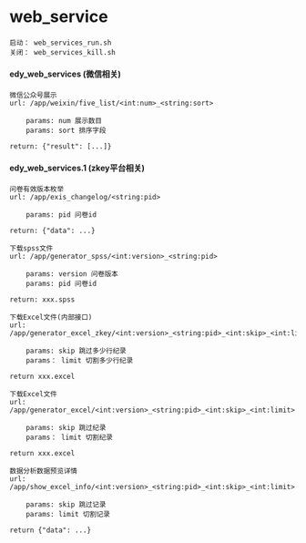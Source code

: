 # web_service

    启动： web_services_run.sh
    关闭： web_services_kill.sh

#### edy_web_services (微信相关)

```
微信公众号展示
url: /app/weixin/five_list/<int:num>_<string:sort>
    
    params: num 展示数目
    params: sort 排序字段

return: {"result": [...]}
```

#### edy_web_services.1 (zkey平台相关)

```
问卷有效版本枚举
url: /app/exis_changelog/<string:pid>
    
    params: pid 问卷id
    
return: {"data": ...}
```

```
下载spss文件
url: /app/generator_spss/<int:version>_<string:pid>

    params: version 问卷版本
    params: pid 问卷id
    
return: xxx.spss
```

```
下载Excel文件(内部接口)
url: /app/generator_excel_zkey/<int:version>_<string:pid>_<int:skip>_<int:limit>

    params: skip 跳过多少行纪录
    params： limit 切割多少行纪录
    
return xxx.excel
```

```
下载Excel文件
url: /app/generator_excel/<int:version>_<string:pid>_<int:skip>_<int:limit>

    params: skip 跳过纪录
    params： limit 切割纪录
    
return xxx.excel
```

```
数据分析数据预览详情
url: /app/show_excel_info/<int:version>_<string:pid>_<int:skip>_<int:limit>

    params: skip 跳过记录
    params: limit 切割记录
    
return {"data": ...}
```
